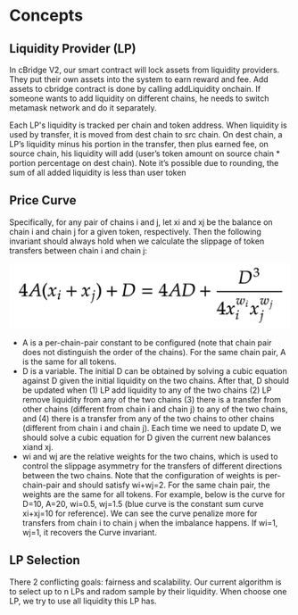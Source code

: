 # Concepts
## Liquidity Provider (LP)
In cBridge V2, our smart contract will lock assets from liquidity providers. They put their own assets into the system to earn reward and fee. Add assets to cbridge contract is done by calling addLiquidity onchain. If someone wants to add liquidity on different chains, he needs to switch metamask network and do it separately.

Each LP's liquidity is tracked per chain and token address. When liquidity is used by transfer, it is moved from dest chain to src chain. On dest chain, a LP’s liquidity minus his portion in the transfer, then plus earned fee, on source chain, his liquidity will add (user’s token amount on source chain * portion percentage on dest chain). Note it’s possible due to rounding, the sum of all added liquidity is less than user token

## Price Curve
Specifically, for any pair of chains i and j, let xi and xj be the balance on chain i and chain j for a given token, respectively. Then the following invariant should always hold when we calculate the slippage of token transfers between chain i and chain j:

![price curve](curve.png)

- A is a per-chain-pair constant to be configured (note that chain pair does not distinguish the order of the chains). For the same chain pair, A is the same for all tokens.
- D is a variable. The initial D can be obtained by solving a cubic equation against D given the initial liquidity on the two chains. After that, D should be updated when (1) LP add liquidity to any of the two chains (2) LP remove liquidity from any of the two chains (3) there is a transfer from other chains (different from chain i and chain j) to any of the two chains, and (4) there is a transfer from any of the two chains to other chains (different from chain i and chain j).  Each time we need to update D, we should solve a cubic equation for D given the current new balances xiand xj.
- wi and wj are the relative weights for the two chains, which is used to control the slippage asymmetry for the transfers of different directions between the two chains. Note that the configuration of weights is per-chain-pair and should satisfy wi+wj=2. For the same chain pair, the weights are the same for all tokens. For example, below is the curve for D=10, A=20, wi=0.5, wj=1.5 (blue curve is the constant sum curve xi+xj=10 for reference). We can see the curve penalize more for transfers from chain i to chain j when the imbalance happens. If wi=1, wj=1, it recovers the Curve invariant.

## LP Selection
There 2 conflicting goals: fairness and scalability. Our current algorithm is to select up to n LPs and radom sample by their liquidity. When choose one LP, we try to use all liquidity this LP has.